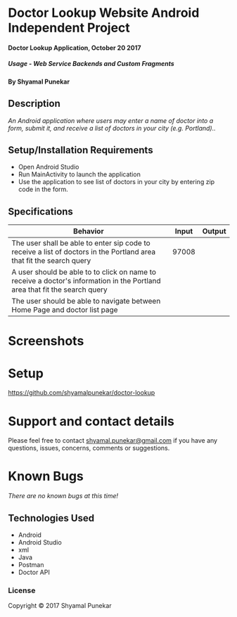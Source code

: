 # Doctor Lookup Website Android Independent Project

#### Doctor Lookup Application, October 20 2017

##### Usage - Web Service Backends and Custom Fragments 

#### By Shyamal Punekar

## Description

_An Android application where users may enter a name of doctor into a form, submit it, and receive a list of doctors in your city (e.g. Portland).._

## Setup/Installation Requirements
* Open Android Studio
* Run MainActivity to launch the application
* Use the application to see list of doctors in your city by entering zip code in the form.

## Specifications

| Behavior      | Input | Output |
| ------------- | ------------- | ------------- |
| The user shall be able to enter  sip code to receive a list of doctors in the Portland area that fit the search query | 97008 | | |
| A user should be able to to click on name to receive a doctor's information in the Portland area that fit the search query | | | |
| The user should be able to navigate between Home Page and doctor list page |  |  |

# Screenshots

# Setup
  https://github.com/shyamalpunekar/doctor-lookup

# Support and contact details

  Please feel free to contact shyamal.punekar@gmail.com if you have any questions, issues, concerns, comments or suggestions.
# Known Bugs
_There are no known bugs at this time!_

## Technologies Used

* Android
* Android Studio
* xml
* Java
* Postman
* Doctor API


### License

Copyright &copy; 2017 Shyamal Punekar
